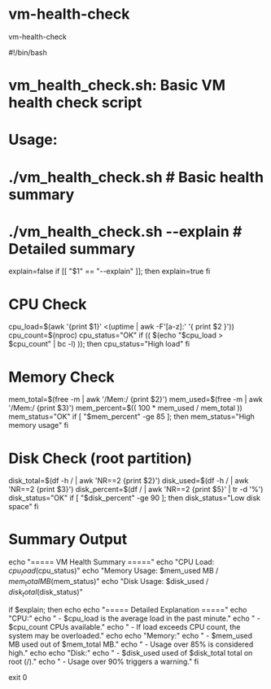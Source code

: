 # vm-health-check
vm-health-check

#!/bin/bash

# vm_health_check.sh: Basic VM health check script

# Usage:
#   ./vm_health_check.sh           # Basic health summary
#   ./vm_health_check.sh --explain # Detailed summary

explain=false
if [[ "$1" == "--explain" ]]; then
  explain=true
fi

# CPU Check
cpu_load=$(awk '{print $1}' <(uptime | awk -F'[a-z]:' '{ print $2 }'))
cpu_count=$(nproc)
cpu_status="OK"
if (( $(echo "$cpu_load > $cpu_count" | bc -l) )); then
  cpu_status="High load"
fi

# Memory Check
mem_total=$(free -m | awk '/Mem:/ {print $2}')
mem_used=$(free -m | awk '/Mem:/ {print $3}')
mem_percent=$(( 100 * mem_used / mem_total ))
mem_status="OK"
if [ "$mem_percent" -ge 85 ]; then
  mem_status="High memory usage"
fi

# Disk Check (root partition)
disk_total=$(df -h / | awk 'NR==2 {print $2}')
disk_used=$(df -h / | awk 'NR==2 {print $3}')
disk_percent=$(df / | awk 'NR==2 {print $5}' | tr -d '%')
disk_status="OK"
if [ "$disk_percent" -ge 90 ]; then
  disk_status="Low disk space"
fi

# Summary Output
echo "===== VM Health Summary ====="
echo "CPU Load: $cpu_load ($cpu_status)"
echo "Memory Usage: $mem_used MB / $mem_total MB ($mem_status)"
echo "Disk Usage: $disk_used / $disk_total ($disk_status)"

if $explain; then
  echo
  echo "===== Detailed Explanation ====="
  echo "CPU:"
  echo " - $cpu_load is the average load in the past minute."
  echo " - $cpu_count CPUs available."
  echo " - If load exceeds CPU count, the system may be overloaded."
  echo
  echo "Memory:"
  echo " - $mem_used MB used out of $mem_total MB."
  echo " - Usage over 85% is considered high."
  echo
  echo "Disk:"
  echo " - $disk_used used of $disk_total total on root (/)."
  echo " - Usage over 90% triggers a warning."
fi

exit 0
